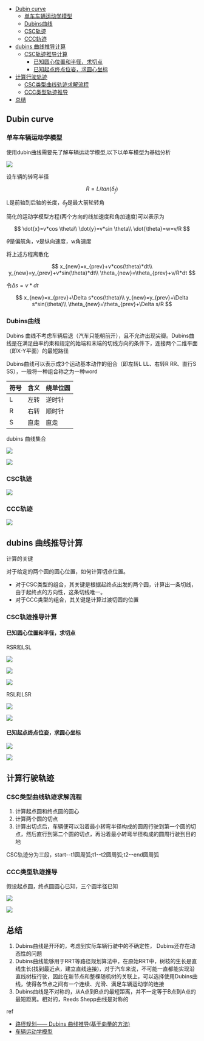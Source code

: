 - [Dubin curve](#dubin-curve)
  - [单车车辆运动学模型](#单车车辆运动学模型)
  - [Dubins曲线](#dubins曲线)
  - [CSC轨迹](#csc轨迹)
  - [CCC轨迹](#ccc轨迹)
- [dubins 曲线推导计算](#dubins-曲线推导计算)
  - [CSC轨迹推导计算](#csc轨迹推导计算)
    - [已知圆心位置和半径，求切点](#已知圆心位置和半径求切点)
    - [已知起点终点位姿，求圆心坐标](#已知起点终点位姿求圆心坐标)
- [计算行驶轨迹](#计算行驶轨迹)
  - [CSC类型曲线轨迹求解流程](#csc类型曲线轨迹求解流程)
  - [CCC类型轨迹推导](#ccc类型轨迹推导)
- [总结](#总结)

## Dubin curve

### 单车车辆运动学模型

使用dubin曲线需要先了解车辆运动学模型,以下以单车模型为基础分析

![](./img/dubins_curve/img1.png)

设车辆的转弯半径

$$
R=L/tan(\delta_f)
$$

L是前轴到后轴的长度，$\delta_f$是最大前轮转角

简化的运动学模型方程(两个方向的线加速度和角加速度)可以表示为

$$
\dot{x}=v*cos \theta\\
\dot{y}=v*sin \theta\\
\dot{\theta}=w=v/R
$$

$\theta$是偏航角，v是纵向速度，w角速度

将上述方程离散化

$$
x_{new}=x_{prev}+v*cos(\theta)*dt\\
y_{new}=y_{prev}+v*sin(\theta)*dt\\
\theta_{new}=\theta_{prev}+v/R*dt
$$

令$\Delta s = v*dt$

$$
x_{new}=x_{prev}+\Delta s*cos(\theta)\\
y_{new}=y_{prev}+\Delta s*sin(\theta)\\
\theta_{new}=\theta_{prev}+\Delta s/R
$$

### Dubins曲线

Dubins 曲线不考虑车辆后退（汽车只能朝前开），且不允许出现尖瓣。Dubins曲线是在满足曲率约束和规定的始端和末端的切线方向的条件下，连接两个二维平面（即X-Y平面）的最短路径

Dubins曲线可以表示成3个运动基本动作的组合（即左转L LL、右转R RR、直行S SS），一般将一种组合称之为一种word

|符号|含义|绕单位圆|
|---|---|---|
|L|左转|逆时针|
|R|右转|顺时针|
|S|直走|直走|

dubins 曲线集合

![](./img/dubins_curve/img2.png)

![](./img/dubins_curve/img3.png)

### CSC轨迹

![](./img/dubins_curve/img4.png)

### CCC轨迹

![](./img/dubins_curve/img5.png)

## dubins 曲线推导计算

计算的关键

对于给定的两个圆的圆心位置，如何计算切点位置。

- 对于CSC类型的组合，其关键是根据起终点出发的两个圆，计算出一条切线，由于起终点的方向性，这条切线唯一。
- 对于CCC类型的组合，其关键是计算过渡切圆的位置

### CSC轨迹推导计算

#### 已知圆心位置和半径，求切点

RSR和LSL

![](./img/dubins_curve/img6.png)

![](./img/dubins_curve/img7.png)

![](./img/dubins_curve/img8.png)

RSL和LSR

![](./img/dubins_curve/img9.png)

![](./img/dubins_curve/img10.png)

#### 已知起点终点位姿，求圆心坐标

![](./img/dubins_curve/img11.png)

![](./img/dubins_curve/img12.png)

## 计算行驶轨迹

### CSC类型曲线轨迹求解流程

1. 计算起点圆和终点圆的圆心
2. 计算两个圆的切点
3. 计算出切点后，车辆便可以沿着最小转弯半径构成的圆周行驶到第一个圆的切点，然后直行到第二个圆的切点，再沿着最小转弯半径构成的圆周行驶到目的地

CSC轨迹分为三段，start--t1圆周弧;t1--t2圆周弧;t2--end圆周弧

### CCC类型轨迹推导

假设起点圆，终点圆圆心已知，三个圆半径已知

![](./img/dubins_curve/img13.png)

![](./img/dubins_curve/img14.png)

## 总结

1. Dubins曲线是开环的，考虑到实际车辆行驶中的不确定性， Dubins还存在动态性的问题
2. Dubins曲线能够用于RRT等路径规划算法中，在原始RRT中，树枝的生长是直线生长(找到最近点，建立直线连接)，对于汽车来说，不可能一直都能实现沿直线树枝行驶，因此在新节点和整棵随机树的关联上，可以选择使用Dubins曲线，使得各节点之间有一个连续、光滑、满足车辆运动学的连接
3. Dubins曲线是不对称的，从A点到B点的最短距离，并不一定等于B点到A点的最短距离。相对的，Reeds Shepp曲线是对称的

ref

- [路径规划—— Dubins 曲线推导(基于向量的方法)](https://blog.csdn.net/weixin_42301220/article/details/125328823)
- [车辆运动学模型](https://blog.csdn.net/weixin_42301220/article/details/124747072)
